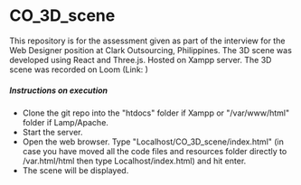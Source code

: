# CO_3D_scene
This repository is for the assessment given as part of the interview for the Web Designer position at Clark Outsourcing, Philippines. 
The 3D scene was developed using React and Three.js. Hosted on Xampp server. The 3D scene was recorded on Loom (Link: )
##### Instructions on execution
- Clone the git repo into the "htdocs" folder if Xampp or "/var/www/html" folder if Lamp/Apache. 
- Start the server.
- Open the web browser. Type "Localhost/CO_3D_scene/index.html" (in case you have moved all the code files and resources folder directly to /var.html/html then type Localhost/index.html) and hit enter. 
- The scene will be displayed.

